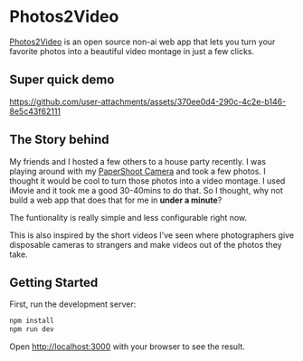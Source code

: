 # Photos2Video

[Photos2Video](https://video.suveenellawela.com) is an open source non-ai web app that lets you turn your favorite photos into a beautiful video montage in just a few clicks.

## Super quick demo

https://github.com/user-attachments/assets/370ee0d4-290c-4c2e-b146-8e5c43f62111

## The Story behind

My friends and I hosted a few others to a house party recently. I was playing around with my [PaperShoot Camera](https://papershoot.com) and took a few photos. I thought it would be cool to turn those photos into a video montage. I used iMovie and it took me a good 30-40mins to do that. So I thought, why not build a web app that does that for me in **under a minute**?

The funtionality is really simple and less configurable right now.

This is also inspired by the short videos I've seen where photographers give disposable cameras to strangers and make videos out of the photos they take.

## Getting Started

First, run the development server:

```bash
npm install
npm run dev
```

Open [http://localhost:3000](http://localhost:3000) with your browser to see the result.
